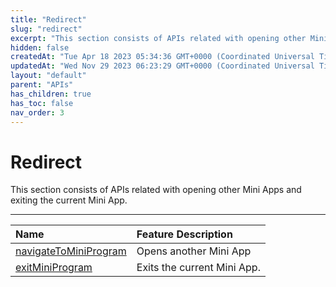 ```yaml
---
title: "Redirect"
slug: "redirect"
excerpt: "This section consists of APIs related with opening other Mini Apps and exiting the current Mini App."
hidden: false
createdAt: "Tue Apr 18 2023 05:34:36 GMT+0000 (Coordinated Universal Time)"
updatedAt: "Wed Nov 29 2023 06:23:29 GMT+0000 (Coordinated Universal Time)"
layout: "default"
parent: "APIs"
has_children: true
has_toc: false
nav_order: 3
---
```

# Redirect 
This section consists of APIs related with opening other Mini Apps and exiting the current Mini App.

***

| Name                                                   | Feature Description         |
| :----------------------------------------------------- | :-------------------------- |
| [navigateToMiniProgram](redirect/navigate-to-mini-program)  | Opens another Mini App      |
| [exitMiniProgram](redirect/exit-mini-program-object-object) | Exits the current Mini App. |
